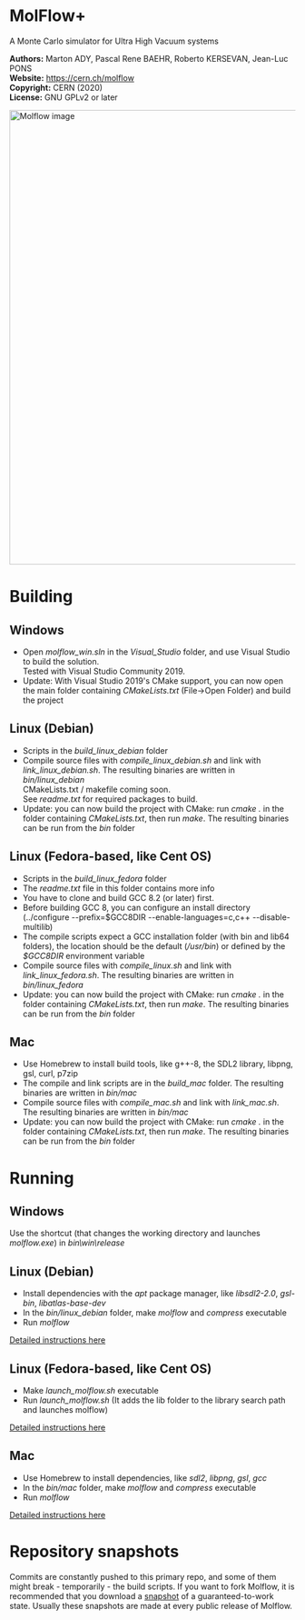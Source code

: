 # MolFlow+
A Monte Carlo simulator for Ultra High Vacuum systems

**Authors:** Marton ADY, Pascal Rene BAEHR, Roberto KERSEVAN, Jean-Luc PONS  
**Website:** https://cern.ch/molflow  
**Copyright:** CERN (2020)  
**License:** GNU GPLv2 or later

<img src="https://molflow.web.cern.ch/sites/molflow.web.cern.ch/files/pictures/2018-10-09%2016_14_20-PowerPoint%20Slide%20Show%20%20-%20%20Presentation1.png" alt="Molflow image" width="800"/>

# Building
## Windows
* Open *molflow_win.sln* in the *Visual_Studio* folder, and use Visual Studio to build the solution.  
Tested with Visual Studio Community 2019.
* Update: With Visual Studio 2019's CMake support, you can now open the main folder containing *CMakeLists.txt* (File->Open Folder) and build the project
## Linux (Debian)
* Scripts in the *build_linux_debian* folder  
* Compile source files with *compile_linux_debian.sh* and link with *link_linux_debian.sh*. The resulting binaries are written in *bin/linux_debian*  
CMakeLists.txt / makefile coming soon.  
See *readme.txt*  for required packages to build.  
* Update: you can now build the project with CMake: run *cmake .* in the folder containing *CMakeLists.txt*, then run *make*. The resulting binaries can be run from the *bin* folder
## Linux (Fedora-based, like Cent OS)
* Scripts in the *build_linux_fedora* folder
* The *readme.txt* file in this folder contains more info
* You have to clone and build GCC 8.2 (or later) first.
* Before building GCC 8, you can configure an install directory (../configure --prefix=$GCC8DIR --enable-languages=c,c++ --disable-multilib)
* The compile scripts expect a GCC installation folder (with bin and lib64 folders), the location should be the default (*/usr/bin*) or defined by the *$GCC8DIR* environment variable
* Compile source files with *compile_linux.sh* and link with *link_linux_fedora.sh*. The resulting binaries are written in *bin/linux_fedora*  
* Update: you can now build the project with CMake: run *cmake .* in the folder containing *CMakeLists.txt*, then run *make*. The resulting binaries can be run from the *bin* folder
## Mac
* Use Homebrew to install build tools, like g++-8, the SDL2 library, libpng, gsl, curl, p7zip  
* The compile and link scripts are in the *build_mac* folder.  The resulting binaries are written in *bin/mac* 
* Compile source files with *compile_mac.sh* and link with *link_mac.sh*. The resulting binaries are written in *bin/mac* 
* Update: you can now build the project with CMake: run *cmake .* in the folder containing *CMakeLists.txt*, then run *make*. The resulting binaries can be run from the *bin* folder
 
# Running
## Windows
Use the shortcut (that changes the working directory and launches *molflow.exe*) in *bin\win\release*
## Linux (Debian)
* Install dependencies with the *apt* package manager, like *libsdl2-2.0*, *gsl-bin*, *libatlas-base-dev*  
* In the *bin/linux_debian* folder, make *molflow* and *compress* executable
* Run *molflow*  

[Detailed instructions here](https://molflow.web.cern.ch/node/296)
## Linux (Fedora-based, like Cent OS)
* Make *launch_molflow.sh* executable
* Run *launch_molflow.sh* (It adds the lib folder to the library search path and launches molflow)

[Detailed instructions here](https://molflow.web.cern.ch/node/302)
## Mac
* Use Homebrew to install dependencies, like *sdl2*, *libpng*, *gsl*, *gcc*  
* In the *bin/mac* folder, make *molflow* and *compress* executable
* Run *molflow*  

[Detailed instructions here](https://molflow.web.cern.ch/node/294)

# Repository snapshots
Commits are constantly pushed to this primary repo, and some of them might break - temporarily - the build scripts. If you want to fork Molflow, it is recommended that you download a [snapshot](https://molflow.web.cern.ch/content/developers) of a guaranteed-to-work state. Usually these snapshots are made at every public release of Molflow.
